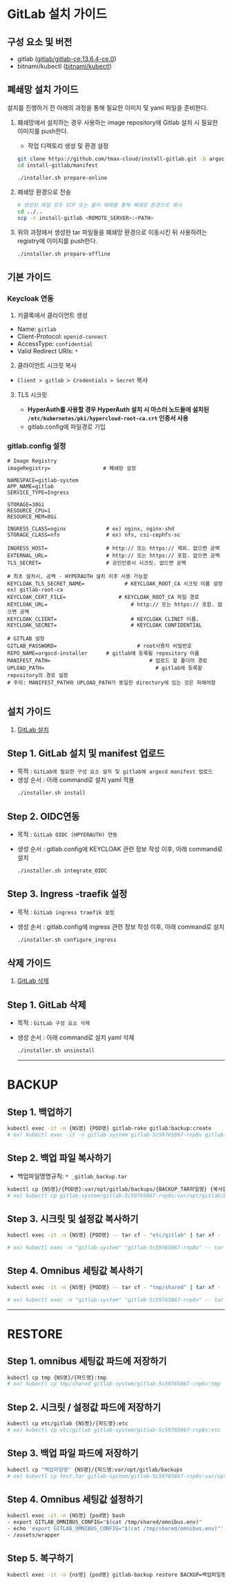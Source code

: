 # GitLab 설치 가이드

## 구성 요소 및 버전
* gitlab ([gitlab/gitlab-ce:13.6.4-ce.0](https://hub.docker.com/layers/gitlab/gitlab-ce/13.6.4-ce.0/images/sha256-5c8937153d7d1373d6b2cbe6f3c5e4b80e85f13aa21c09261d7d02960d7bb774?context=explore))
* bitnami/kubectl ([bitnami/kubectl](https://hub.docker.com/layers/bitnami/kubectl/latest/images/sha256-c2844926575f75dcefbc67a1375531bcfaea07cd404e57bdc274380a513be2bd?context=explore))

## 폐쇄망 설치 가이드
설치를 진행하기 전 아래의 과정을 통해 필요한 이미지 및 yaml 파일을 준비한다.
1. 폐쇄망에서 설치하는 경우 사용하는 image repository에 Gitlab 설치 시 필요한 이미지를 push한다.
   * 작업 디렉토리 생성 및 환경 설정
   ```bash
   git clone https://github.com/tmax-cloud/install-gitlab.git -b argocd --single-branch
   cd install-gitlab/manifest
    
   ./installer.sh prepare-online
   ```

2. 폐쇄망 환경으로 전송
   ```bash
   # 생성된 파일 모두 SCP 또는 물리 매체를 통해 폐쇄망 환경으로 복사
   cd ../..
   scp -r install-gitlab <REMOTE_SERVER>:<PATH>
   ```

3. 위의 과정에서 생성한 tar 파일들을 폐쇄망 환경으로 이동시킨 뒤 사용하려는 registry에 이미지를 push한다.

    ```bash
    ./installer.sh prepare-offline
    ```

## 기본 가이드

### Keycloak 연동

1. 키클록에서 클라이언트 생성
- Name: `gitlab`
- Client-Protocol: `openid-connect`
- AccessType: `confidential`
- Valid Redirect URIs: `*`

2. 클라이언트 시크릿 복사
- `Client > gitlab > Credentials > Secret` 복사

3. TLS 시크릿 
   
     - **HyperAuth를 사용할 경우 HyperAuth 설치 시 마스터 노드들에 설치된 `/etc/kubernetes/pki/hypercloud-root-ca.crt` 인증서 사용**
     - gitlab.config에 파일경로 기입
     
     

### gitlab.config 설정

```config
# Image Registry
imageRegistry=                 # 폐쇄망 설정

NAMESPACE=gitlab-system
APP_NAME=gitlab
SERVICE_TYPE=Ingress

STORAGE=30Gi
RESOURCE_CPU=1
RESOURCE_MEM=8Gi

INGRESS_CLASS=nginx             # ex) nginx, nginx-shd
STORAGE_CLASS=nfs               # ex) nfs, csi-cephfs-sc

INGRESS_HOST=                   # http:// 또는 https:// 제외. 없으면 공백
EXTERNAL_URL=                   # http:// 또는 https:// 포함. 없으면 공백
TLS_SECRET=                     # 공인인증서 시크릿. 없으면 공백

# 최초 설치시, 공백 - HYPERAUTH 설치 이후 사용 가능함
KEYCLOAK_TLS_SECRET_NAME=			  # KEYCLOAK_ROOT_CA 시크릿 이름 설정  ex) gitlab-root-ca
KEYCLOAK_CERT_FILE=	  			   	# KEYCLOAK_ROOT_CA 파일 경로
KEYCLOAK_URL=				            # http:// 또는 https:// 포함. 없으면 공백
KEYCLOAK_CLIENT=				        # KEYCLOAK CLINET 이름.
KEYCLOAK_SECRET=				        # KEYCLOAK CONFIDENTIAL

# GITLAB 설정
GITLAB_PASSWORD=					      # root사용자 비밀번호
REPO_NAME=argocd-installer      # gitlab에 등록될 repository 이름
MANIFEST_PATH=								  # 업로드 할 폴더의 경로 
UPLOAD_PATH=								    # gitlab에 등록할 repository의 경로 설정 
# 주의: MANIFEST_PATH와 UPLOAD_PATH가 동일한 directory에 있는 것은 피해야함


```

## 설치 가이드

1. [GitLab 설치](#step-1-gitlab-설치)

## Step 1. GitLab 설치 및 manifest 업로드 
* 목적 : `GitLab에 필요한 구성 요소 설치 및 gitlab에 argocd manifest 업로드 `
* 생성 순서 : 아래 command로 설치 yaml 적용
   ```bash
   ./installer.sh install
   ```

## Step 2. OIDC연동

* 목적 : `GitLab OIDC (HPYERAUTH) 연동`

* 생성 순서 : gitlab.config에 KEYCLOAK 관련 정보 작성 이후, 아래 command로 설치 

  ```bash
  ./installer.sh integrate_OIDC
  ```

## Step 3. Ingress -traefik 설정

* 목적 : `GitLab ingress traefik 설정`

* 생성 순서 : gitlab.config에 ingress 관련 정보 작성 이후,  아래 command로 설치 

  ```bash
  ./installer.sh configure_ingress
  ```



## 삭제 가이드

1. [GitLab 삭제](#step-1-gitlab-삭제)

## Step 1. GitLab 삭제
* 목적 : `GitLab 구성 요소 삭제`
* 생성 순서 : 아래 command로 설치 yaml 삭제
   ```bash
   ./installer.sh unsinstall
   ```
   
   ---

# BACKUP 

## Step 1. 백업하기

```bash
kubectl exec -it -n {NS명} {POD명} gitlab-rake gitlab:backup:create
# ex) kubectl exec -it -n gitlab-system gitlab-5c59765867-rnp8v gitlab-rake gitlab:backup:create
```

## Step 2. 백업 파일 복사하기

- 백업파일명명규칙: `* _gitlab_backup.tar`

```bash
kubectl cp {NS명}/{POD명}:var/opt/gitlab/backups/{BACKUP_TAR파일명} {복사할 위치/파일명.tar}
# ex) kubectl cp gitlab-system/gitlab-5c59765867-rnp8v:var/opt/gitlab/backups/1652685285_2022_05_16_13.6.4_gitlab_backup.tar ./test__gitlab_backup.tar
```

## Step 3. 시크릿 및 설정값 복사하기

```bash
kubectl exec -it -n {NS명} {POD명} -- tar cf - "etc/gitlab" | tar xf -

# ex) kubectl exec -n "gitlab-system" "gitlab-5c59765867-rnp8v" -- tar cf - "etc/gitlab" | tar xf -
```

## Step 4. Omnibus 세팅값 복사하기

```bash
kubectl exec -it -n {NS명} {POD명} -- tar cf - "tmp/shared" | tar xf -

# ex) kubectl exec -n "gitlab-system" "gitlab-5c59765867-rnp8v" -- tar cf - "tmp/shared" | tar xf -
```

---

# RESTORE

## Step 1. omnibus 세팅값 파드에 저장하기

```bash
kubectl cp tmp {NS명}/{파드명}:tmp
# ex) kubectl cp tmp/shared gitlab-system/gitlab-5c59765867-rnp8v:tmp
```

## Step 2. 시크릿 / 설정값  파드에 저장하기

```bash
kubectl cp etc/gitlab {NS명}/{파드명}:etc
# ex) kubectl cp etc/gitlab gitlab-system/gitlab-5c59765867-rnp8v:etc
```

## Step 3. 백업 파일 파드에 저장하기

```bash
kubectl cp "백업파일명" {NS명}/{파드명:var/opt/gitlab/backups
# ex) kubectl cp test.tar gitlab-system/gitlab-5c59765867-rnp8v:var/opt/gitlab/backups
```

## Step 4. Omnibus 세팅값 설정하기

```bash
kubectl exec -it -n {NS명} {pod명} bash
- export GITLAB_OMNIBUS_CONFIG="$(cat /tmp/shared/omnibus.env)"
- echo 'export GITLAB_OMNIBUS_CONFIG="$(cat /tmp/shared/omnibus.env)"' >> /root/.bashrc
- /assets/wrapper
```

## Step 5. 복구하기

```bash
kubectl exec -it -n {ns명} {pod명} gitlab-backup restore BACKUP=백업파일명
```

